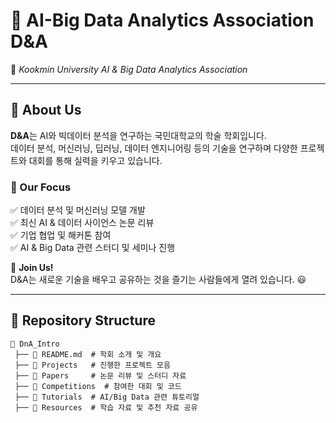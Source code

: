 # 🧬 AI-Big Data Analytics Association **D&A**  
🚀 *Kookmin University AI & Big Data Analytics Association*  

---

## 🌟 About Us  
**D&A**는 AI와 빅데이터 분석을 연구하는 국민대학교의 학술 학회입니다.   
데이터 분석, 머신러닝, 딥러닝, 데이터 엔지니어링 등의 기술을 연구하며 다양한 프로젝트와 대회를 통해 실력을 키우고 있습니다.  

### 📌 Our Focus  
✅ 데이터 분석 및 머신러닝 모델 개발  
✅ 최신 AI & 데이터 사이언스 논문 리뷰  
✅ 기업 협업 및 해커톤 참여  
✅ AI & Big Data 관련 스터디 및 세미나 진행  

📢 **Join Us!**  
D&A는 새로운 기술을 배우고 공유하는 것을 즐기는 사람들에게 열려 있습니다. 😃  

---

## 📁 Repository Structure  
```plaintext
📂 DnA_Intro
 ├── 📜 README.md  # 학회 소개 및 개요
 ├── 📂 Projects   # 진행한 프로젝트 모음
 ├── 📂 Papers     # 논문 리뷰 및 스터디 자료
 ├── 📂 Competitions  # 참여한 대회 및 코드
 ├── 📂 Tutorials  # AI/Big Data 관련 튜토리얼
 ├── 📂 Resources  # 학습 자료 및 추천 자료 공유

